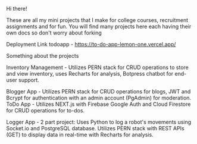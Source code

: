 Hi there!

These are all my mini projects that I make for college courses, recruitment assignments and for fun.
You will find many projects here each having their own docs so don't worry about forking

Deployment Link 
todoapp - https://to-do-app-lemon-one.vercel.app/

Something about the projects 


Inventory Management - Utilizes PERN
stack for CRUD operations to store and
view inventory, uses Recharts for analysis,
Botpress chatbot for end-user support.
 
Blogger App - Utilizes PERN stack for
CRUD operations for blogs, JWT and Bcrypt
for authentication with an admin account
(PgAdmin) for moderation.
ToDo App - Utilizes NEXT.js with Firebase
Google Auth and Cloud Firestore for CRUD
operations for to-dos.
 
Logger App - 2 part project: 
Uses Python to log a robot's movements
using Socket.io and PostgreSQL database.
Utilizes PERN stack with REST APIs
(GET) to display data in real-time with
 Recharts for analysis.
